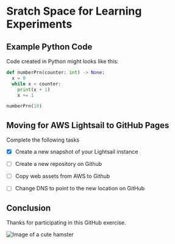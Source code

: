 # Sratch Space for Learning Experiments

## Example Python Code
Code created in Python might looks like this:
``` python
def numberPrn(counter: int) -> None:
  x = 0
  while x < counter:
    print(x + 1)
    x += 1

numberPrn(10)
```
## Moving for AWS Lightsail to GitHub Pages
Complete the following tasks

- [x] Create a new snapshot of your Lightsail instance
- [ ] Create a new repository on Github
- [ ] Copy web assets from AWS to Github
- [ ] Change DNS to point to the new location on GitHub


## Conclusion

Thanks for participating in this GitHub exercise.

![Image of a cute hamster](https://cdn-icons-png.flaticon.com/512/616/616641.png)


